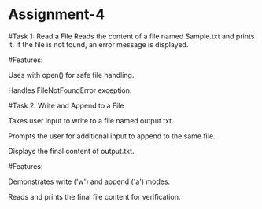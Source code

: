 # Assignment-4
#Task 1: Read a File
Reads the content of a file named Sample.txt and prints it. If the file is not found, an error message is displayed.

#Features:

Uses with open() for safe file handling.

Handles FileNotFoundError exception.

#Task 2: Write and Append to a File

Takes user input to write to a file named output.txt.

Prompts the user for additional input to append to the same file.

Displays the final content of output.txt.

#Features:

Demonstrates write ('w') and append ('a') modes.

Reads and prints the final file content for verification.
